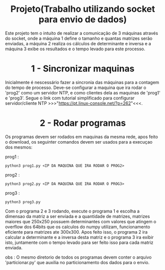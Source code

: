 <h1 align="center">Projeto(Trabalho utilizando socket para envio de dados)</h1>



Este projeto tem o intuito de realizar a comunicação de 3 máquinas através do socket, onde a máquina 1 define o tamanho e quantas matrizes serão enviadas, a máquina 2 realiza os cálculos de determinante e inversa e a máquina 3 exibe os resultados e o tempo levado para este processo. 


<h1 align="center">1 - Sincronizar maquinas</h1>

Inicialmente é nescessário fazer a sincronia das máquinas para a contagem do tempo de processo.
Deve-se configurar a maquina que ira rodar o 'prog2' como um servidor NTP, e como clientes dela as maquinas de 'prog1' e 'prog3'.
Segue o link com tutorial simplificado para configurar servidor/cliente NTP >>>"https://pt.linux-console.net/?p=262"<<<.

<h1 align="center">2 - Rodar programas</h1>


Os programas devem ser rodados em maquinas da mesma rede, apos feito o download, os seguinter comandos devem ser usados para a execuçao dos mesmos:

prog1  :   
~~~
python3 prog1.py <IP DA MAQUINA QUE IRA RODAR O PROG2>
~~~
prog2  :   
~~~
python3 prog2.py <IP DA MAQUINA QUE IRA RODAR O PROG3>
~~~
prog3  :   
~~~
python3 prog3.py
~~~

Com o programa 2 e 3 rodando, execute o programa 1 e escolha a dimensao da matriz a ser enviada e a quantidade de matrizes, matrizes maiores que 250x250 possuem determinantes com valores que atingem o overflow dos 64bits que os calculos do numpy utilizam, funcionamento eficiente para matrizes ate 300x300.
Apos feito isso, o programa 2 ira calcular a determinante e a inversa desta matriz e o programa 3 ira exibir isto, juntamente com o tempo levado para ser feito isso para cada matriz enviada.


obs : O mesmo diretorio de todos os programas devem conter o arquivo 'particionar.py' que auxilia no particionamento dos dados para o envio.







